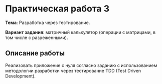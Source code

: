 # Практическая работа 3

**Тема**: Разработка через тестирование.

**Вариант задания**: матричный калькулятор (операции с матрицами, в том числе с разреженными).

## Описание работы

Реализовать приложение c нуля согласно заданию с использованием методологии разработки через тестирование TDD (Test Driven Development).